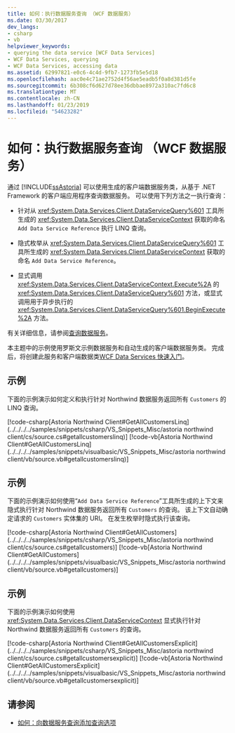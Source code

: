 ```yaml
---
title: 如何：执行数据服务查询 （WCF 数据服务）
ms.date: 03/30/2017
dev_langs:
- csharp
- vb
helpviewer_keywords:
- querying the data service [WCF Data Services]
- WCF Data Services, querying
- WCF Data Services, accessing data
ms.assetid: 62997821-e0c6-4c4d-9fb7-1273fb5e5d18
ms.openlocfilehash: aac0e4c71ae2752d4f56ae5eadb5f0a8d381d5fe
ms.sourcegitcommit: 6b308cf6d627d78ee36dbbae8972a310ac7fd6c8
ms.translationtype: MT
ms.contentlocale: zh-CN
ms.lasthandoff: 01/23/2019
ms.locfileid: "54623282"
---
```

# <a name="how-to-execute-data-service-queries-wcf-data-services"></a>如何：执行数据服务查询 （WCF 数据服务）
通过 [!INCLUDE[ssAstoria](../../../../includes/ssastoria-md.md)] 可以使用生成的客户端数据服务类，从基于 .NET Framework 的客户端应用程序查询数据服务。 可以使用下列方法之一执行查询：  
  
-   针对从 <xref:System.Data.Services.Client.DataServiceQuery%601> 工具所生成的 <xref:System.Data.Services.Client.DataServiceContext> 获取的命名 `Add Data Service Reference` 执行 LINQ 查询。  
  
-   隐式枚举从 <xref:System.Data.Services.Client.DataServiceQuery%601> 工具所生成的 <xref:System.Data.Services.Client.DataServiceContext> 获取的命名 `Add Data Service Reference`。  
  
-   显式调用 <xref:System.Data.Services.Client.DataServiceContext.Execute%2A> 的 <xref:System.Data.Services.Client.DataServiceQuery%601> 方法，或显式调用用于异步执行的 <xref:System.Data.Services.Client.DataServiceQuery%601.BeginExecute%2A> 方法。  
  
 有关详细信息，请参阅[查询数据服务](../../../../docs/framework/data/wcf/querying-the-data-service-wcf-data-services.md)。  
  
 本主题中的示例使用罗斯文示例数据服务和自动生成的客户端数据服务类。 完成后，将创建此服务和客户端数据类[WCF Data Services 快速入门](../../../../docs/framework/data/wcf/quickstart-wcf-data-services.md)。  
  
## <a name="example"></a>示例  
 下面的示例演示如何定义和执行针对 Northwind 数据服务返回所有 `Customers` 的 LINQ 查询。  
  
 [!code-csharp[Astoria Northwind Client#GetAllCustomersLinq](../../../../samples/snippets/csharp/VS_Snippets_Misc/astoria northwind client/cs/source.cs#getallcustomerslinq)]
 [!code-vb[Astoria Northwind Client#GetAllCustomersLinq](../../../../samples/snippets/visualbasic/VS_Snippets_Misc/astoria northwind client/vb/source.vb#getallcustomerslinq)]  
  
## <a name="example"></a>示例  
 下面的示例演示如何使用“`Add Data Service Reference`”工具所生成的上下文来隐式执行针对 Northwind 数据服务返回所有 `Customers` 的查询。 该上下文自动确定请求的 `Customers` 实体集的 URI。 在发生枚举时隐式执行该查询。  
  
 [!code-csharp[Astoria Northwind Client#GetAllCustomers](../../../../samples/snippets/csharp/VS_Snippets_Misc/astoria northwind client/cs/source.cs#getallcustomers)]
 [!code-vb[Astoria Northwind Client#GetAllCustomers](../../../../samples/snippets/visualbasic/VS_Snippets_Misc/astoria northwind client/vb/source.vb#getallcustomers)]  
  
## <a name="example"></a>示例  
 下面的示例演示如何使用 <xref:System.Data.Services.Client.DataServiceContext> 显式执行针对 Northwind 数据服务返回所有 `Customers` 的查询。  
  
 [!code-csharp[Astoria Northwind Client#GetAllCustomersExplicit](../../../../samples/snippets/csharp/VS_Snippets_Misc/astoria northwind client/cs/source.cs#getallcustomersexplicit)]
 [!code-vb[Astoria Northwind Client#GetAllCustomersExplicit](../../../../samples/snippets/visualbasic/VS_Snippets_Misc/astoria northwind client/vb/source.vb#getallcustomersexplicit)]  
  
## <a name="see-also"></a>请参阅
- [如何：向数据服务查询添加查询选项](../../../../docs/framework/data/wcf/how-to-add-query-options-to-a-data-service-query-wcf-data-services.md)
